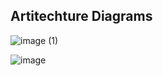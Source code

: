 ## Artitechture Diagrams

![image (1)](https://user-images.githubusercontent.com/35391335/154044836-d587a5a1-6491-420e-873d-131bb6fa0341.png)

![image](https://user-images.githubusercontent.com/35391335/154044759-b40aa96c-0634-4cbf-b2c5-34c0f05ec24d.png)
